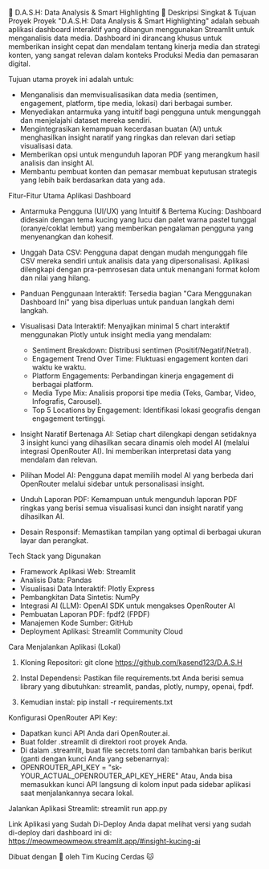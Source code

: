 🐾 D.A.S.H: Data Analysis & Smart Highlighting 🐾
Deskripsi Singkat & Tujuan Proyek
Proyek "D.A.S.H: Data Analysis & Smart Highlighting" adalah sebuah aplikasi dashboard interaktif yang dibangun menggunakan Streamlit untuk menganalisis data media. Dashboard ini dirancang khusus untuk memberikan insight cepat dan mendalam tentang kinerja media dan strategi konten, yang sangat relevan dalam konteks Produksi Media dan pemasaran digital.

Tujuan utama proyek ini adalah untuk:
- Menganalisis dan memvisualisasikan data media (sentimen, engagement, platform, tipe media, lokasi) dari berbagai sumber.
- Menyediakan antarmuka yang intuitif bagi pengguna untuk mengunggah dan menjelajahi dataset mereka sendiri.
- Mengintegrasikan kemampuan kecerdasan buatan (AI) untuk menghasilkan insight naratif yang ringkas dan relevan dari setiap visualisasi data.
- Memberikan opsi untuk mengunduh laporan PDF yang merangkum hasil analisis dan insight AI.
- Membantu pembuat konten dan pemasar membuat keputusan strategis yang lebih baik berdasarkan data yang ada.

Fitur-Fitur Utama Aplikasi Dashboard
- Antarmuka Pengguna (UI/UX) yang Intuitif & Bertema Kucing: Dashboard didesain dengan tema kucing yang lucu dan palet warna pastel tunggal (oranye/coklat lembut) yang memberikan pengalaman pengguna yang menyenangkan dan kohesif.
- Unggah Data CSV: Pengguna dapat dengan mudah mengunggah file CSV mereka sendiri untuk analisis data yang dipersonalisasi. Aplikasi dilengkapi dengan pra-pemrosesan data untuk menangani format kolom dan nilai yang hilang.
- Panduan Penggunaan Interaktif: Tersedia bagian "Cara Menggunakan Dashboard Ini" yang bisa diperluas untuk panduan langkah demi langkah.
- Visualisasi Data Interaktif: Menyajikan minimal 5 chart interaktif menggunakan Plotly untuk insight media yang mendalam:

  - Sentiment Breakdown: Distribusi sentimen (Positif/Negatif/Netral).
  - Engagement Trend Over Time: Fluktuasi engagement konten dari waktu ke waktu.
  - Platform Engagements: Perbandingan kinerja engagement di berbagai platform.
  - Media Type Mix: Analisis proporsi tipe media (Teks, Gambar, Video, Infografis, Carousel).
  - Top 5 Locations by Engagement: Identifikasi lokasi geografis dengan engagement tertinggi.
    
- Insight Naratif Bertenaga AI: Setiap chart dilengkapi dengan setidaknya 3 insight kunci yang dihasilkan secara dinamis oleh model AI (melalui integrasi OpenRouter AI). Ini memberikan interpretasi data yang mendalam dan relevan.
- Pilihan Model AI: Pengguna dapat memilih model AI yang berbeda dari OpenRouter melalui sidebar untuk personalisasi insight.
- Unduh Laporan PDF: Kemampuan untuk mengunduh laporan PDF ringkas yang berisi semua visualisasi kunci dan insight naratif yang dihasilkan AI.
- Desain Responsif: Memastikan tampilan yang optimal di berbagai ukuran layar dan perangkat.

Tech Stack yang Digunakan
- Framework Aplikasi Web: Streamlit
- Analisis Data: Pandas
- Visualisasi Data Interaktif: Plotly Express
- Pembangkitan Data Sintetis: NumPy
- Integrasi AI (LLM): OpenAI SDK untuk mengakses OpenRouter AI
- Pembuatan Laporan PDF: fpdf2 (FPDF)
- Manajemen Kode Sumber: GitHub
- Deployment Aplikasi: Streamlit Community Cloud

Cara Menjalankan Aplikasi (Lokal)
1. Kloning Repositori:
git clone https://github.com/kasend123/D.A.S.H

2. Instal Dependensi:
Pastikan file requirements.txt Anda berisi semua library yang dibutuhkan:
streamlit,
pandas,
plotly,
numpy,
openai,
fpdf.

3. Kemudian instal:
pip install -r requirements.txt

Konfigurasi OpenRouter API Key:
- Dapatkan kunci API Anda dari OpenRouter.ai.
- Buat folder .streamlit di direktori root proyek Anda.
- Di dalam .streamlit, buat file secrets.toml dan tambahkan baris berikut (ganti dengan kunci Anda yang sebenarnya):
- OPENROUTER_API_KEY = "sk-YOUR_ACTUAL_OPENROUTER_API_KEY_HERE" Atau, Anda bisa memasukkan kunci API langsung di kolom input pada sidebar aplikasi saat menjalankannya secara lokal.

Jalankan Aplikasi Streamlit:
streamlit run app.py

Link Aplikasi yang Sudah Di-Deploy
Anda dapat melihat versi yang sudah di-deploy dari dashboard ini di:
https://meowmeowmeow.streamlit.app/#insight-kucing-ai

Dibuat dengan 💖 oleh Tim Kucing Cerdas 🐱
